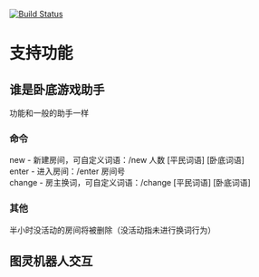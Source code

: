[![Build Status](https://travis-ci.org/LogicJake/who-is-undercover.svg?branch=master)](https://travis-ci.org/LogicJake/who-is-undercover)  

# 支持功能
## 谁是卧底游戏助手
功能和一般的助手一样  


### 命令
new - 新建房间，可自定义词语：/new 人数 [平民词语] [卧底词语]  
enter - 进入房间：/enter 房间号  
change - 房主换词，可自定义词语：/change [平民词语] [卧底词语]  

### 其他
半小时没活动的房间将被删除（没活动指未进行换词行为）

## 图灵机器人交互
